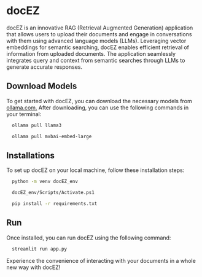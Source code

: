 
# docEZ

docEZ is an innovative RAG (Retrieval Augmented Generation) application that allows users to upload their documents and engage in conversations with them using advanced language models (LLMs). Leveraging vector embeddings for semantic searching, docEZ enables efficient retrieval of information from uploaded documents. The application seamlessly integrates query and context from semantic searches through LLMs to generate accurate responses.





## Download Models

To get started with docEZ, you can download the necessary models from [ollama.com.](https://ollama.com/) After downloading, you can use the following commands in your terminal:

```bash
  ollama pull llama3
```

```bash
  ollama pull mxbai-embed-large
```
## Installations
To set up docEZ on your local machine, follow these installation steps:

```bash
  python -m venv docEZ_env
```
```bash
  docEZ_env/Scripts/Activate.ps1
```
```bash
  pip install -r requirements.txt
```


## Run
Once installed, you can run docEZ using the following command:
```bash
  streamlit run app.py
```
Experience the convenience of interacting with your documents in a whole new way with docEZ!
